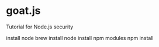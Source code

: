 goat.js
=======

Tutorial for Node.js security

install node
	brew install node
install npm modules
	npm install
